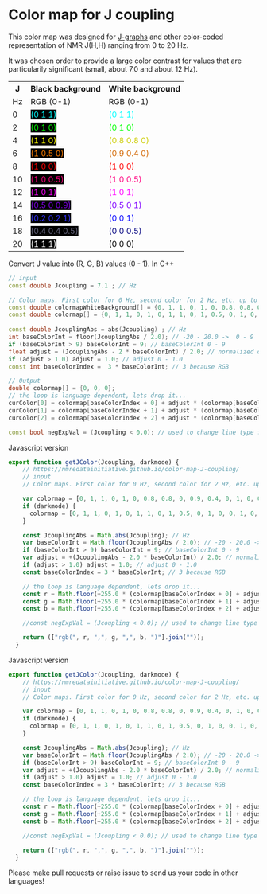 # Color map for J coupling 

This color map was designed for [J-graphs](https://nmredatainitiative.github.io/J-graph/) and other color-coded representation of NMR J(H,H) ranging from 0 to 20 Hz.

It was chosen order to provide a large color contrast for values that are particularily significant (small, about 7.0 and about 12 Hz).

<table>
		<tr>
			<th>J </th>
			<th>Black background</th>
			<th>White background</th>
		</tr>
		<tr>
			<td>Hz</td>
			<td>RGB (0-1)</td>
			<td>RGB (0-1)</td>
		</tr>
		<tr>
			<td> 0</td>
			<td> <span style="color:#00FFFF;background:black;">(0 1 1)</span> </td>
			<td> <span style="color:#00FFFF;background:white;">(0 1 1)</span> </td>
		</tr>
		<tr>
			<td> 2</td>
			<td> <span style="color:#00FF00;background:black;">(0 1 0)</span> </td>
			<td> <span style="color:#00FF00;background:white;">(0 1 0)</span> </td>
		</tr>
		<tr>
			<td> 4</td>
			<td> <span style="color:#FFFF00;background:black;">(1 1 0)</span> </td>
			<td> <span style="color:#CCCC00;background:white;">(0.8 0.8 0)</span> </td>
		</tr>
		<tr>
			<td> 6</td>
			<td> <span style="color:#FF7F00;background:black;">(1 0.5 0)</span> </td>
			<td> <span style="color:#D26600;background:white;">(0.9 0.4 0)</span> </td>
		</tr>
		<tr>
			<td> 8</td>
			<td> <span style="color:#FF0000;background:black;">(1 0 0)</span> </td>
			<td> <span style="color:#FF0000;background:white;">(1 0 0)</span> </td>
		</tr>
		<tr>
			<td> 10</td>
			<td> <span style="color:#FF007F;background:black;">(1 0 0.5)</span> </td>
			<td> <span style="color:#FF007F;background:white;">(1 0 0.5)</span> </td>
		</tr>
		<tr>
			<td> 12</td>
			<td> <span style="color:#FF00FF;background:black;">(1 0 1)</span> </td>
			<td> <span style="color:#FF00FF;background:white;">(1 0 1)</span> </td>
		</tr>
		<tr>
			<td> 14</td>
			<td> <span style="color:#7F00E6;background:black;">(0.5 0 0.9)</span> </td>
			<td> <span style="color:#7F00FF;background:white;">(0.5 0 1)</span> </td>
		</tr>
		<tr>
			<td> 16</td>
			<td> <span style="color:#3333FF;background:black;">(0.2 0.2 1)</span> </td>
			<td> <span style="color:#0000FF;background:white;">(0 0 1)</span> </td>
		</tr>
		<tr>
			<td> 18</td>
			<td> <span style="color:#66667F;background:black;">(0.4 0.4 0.5)</span> </td>
			<td> <span style="color:#00007F;background:white;">(0 0 0.5)</span> </td>
		</tr>
		<tr>
			<td> 20</td>
			<td> <span style="color:#FFFFFF;background:black;">(1 1 1)</span> </td>
			<td> <span style="color:#000000;background:white;">(0 0 0)</span> </td>
		</tr>
	</table>

Convert J value into (R, G, B) values (0 - 1). 
In C++

```cpp
// input
const double Jcoupling = 7.1 ; // Hz

// Color maps. First color for 0 Hz, second color for 2 Hz, etc. up to 20 Hz
const double colormapWhiteBackground[] = {0, 1, 1, 0, 1, 0, 0.8, 0.8, 0, 0.9, 0.4, 0, 1, 0, 0, 1, 0, 0.5, 1, 0, 1, 0.5, 0, 1, 0, 0, 1, 0, 0, 0.5, 0, 0, 0,}; // for white background
const double colormap[] = {0, 1, 1, 0, 1, 0, 1, 1, 0, 1, 0.5, 0, 1, 0, 0, 1, 0, 0.5, 1, 0, 1, 0.5, 0, 0.9, 0.2, 0.2, 1, 0.4, 0.4, 0.5, 1, 1, 1,}; // for black background
   
const double JcouplingAbs = abs(Jcoupling) ; // Hz
int baseColorInt = floor(JcouplingAbs / 2.0); // -20 - 20.0 ->  0 - 9 
if (baseColorInt > 9) baseColorInt = 9; // baseColorInt 0 - 9
float adjust = (JcouplingAbs - 2 * baseColorInt) / 2.0; // normalized diff (0-1) for 2 Hz
if (adjust > 1.0) adjust = 1.0; // adjust 0 - 1.0
const int baseColorIndex =  3 * baseColorInt; // 3 because RGB

// Output
double colormap[] = {0, 0, 0};
// the loop is language dependent, lets drop it...
curColor[0] = colormap[baseColorIndex + 0] + adjust * (colormap[baseColorIndex + 3 + 0] - colormap[baseColorIndex + 0]);
curColor[1] = colormap[baseColorIndex + 1] + adjust * (colormap[baseColorIndex + 3 + 1] - colormap[baseColorIndex + 1]);
curColor[2] = colormap[baseColorIndex + 2] + adjust * (colormap[baseColorIndex + 3 + 2] - colormap[baseColorIndex + 2]);

const bool negExpVal = (Jcoupling < 0.0); // used to change line type for negative values.                   
```

Javascript version

```javascript
export function getJColor(Jcoupling, darkmode) {
    // https://nmredatainitiative.github.io/color-map-J-coupling/
    // input
    // Color maps. First color for 0 Hz, second color for 2 Hz, etc. up to 20 Hz

    var colormap = [0, 1, 1, 0, 1, 0, 0.8, 0.8, 0, 0.9, 0.4, 0, 1, 0, 0, 1, 0, 0.5, 1, 0, 1, 0.5, 0, 1, 0, 0, 1, 0, 0, 0.5, 0, 0, 0]; // for white background
    if (darkmode) {
      colormap = [0, 1, 1, 0, 1, 0, 1, 1, 0, 1, 0.5, 0, 1, 0, 0, 1, 0, 0.5, 1, 0, 1, 0.5, 0, 0.9, 0.2, 0.2, 1, 0.4, 0.4, 0.5, 1, 1, 1]; // for black background
    }

    const JcouplingAbs = Math.abs(Jcoupling); // Hz
    var baseColorInt = Math.floor(JcouplingAbs / 2.0); // -20 - 20.0 ->  0 - 9 
    if (baseColorInt > 9) baseColorInt = 9; // baseColorInt 0 - 9
    var adjust = +(JcouplingAbs - 2.0 * baseColorInt) / 2.0; // normalized diff (0-1) for 2 Hz
    if (adjust > 1.0) adjust = 1.0; // adjust 0 - 1.0
    const baseColorIndex = 3 * baseColorInt; // 3 because RGB

    // the loop is language dependent, lets drop it...
    const r = Math.floor(+255.0 * (colormap[baseColorIndex + 0] + adjust * (colormap[baseColorIndex + 3 + 0] - colormap[baseColorIndex + 0])));
    const g = Math.floor(+255.0 * (colormap[baseColorIndex + 1] + adjust * (colormap[baseColorIndex + 3 + 1] - colormap[baseColorIndex + 1])));
    const b = Math.floor(+255.0 * (colormap[baseColorIndex + 2] + adjust * (colormap[baseColorIndex + 3 + 2] - colormap[baseColorIndex + 2])));

    //const negExpVal = (Jcoupling < 0.0); // used to change line type for negative values.                   

    return (["rgb(", r, ",", g, ",", b, ")"].join(""));
  }
  ```
  
  Javascript version

```javascript
export function getJColor(Jcoupling, darkmode) {
    // https://nmredatainitiative.github.io/color-map-J-coupling/
    // input
    // Color maps. First color for 0 Hz, second color for 2 Hz, etc. up to 20 Hz

    var colormap = [0, 1, 1, 0, 1, 0, 0.8, 0.8, 0, 0.9, 0.4, 0, 1, 0, 0, 1, 0, 0.5, 1, 0, 1, 0.5, 0, 1, 0, 0, 1, 0, 0, 0.5, 0, 0, 0]; // for white background
    if (darkmode) {
      colormap = [0, 1, 1, 0, 1, 0, 1, 1, 0, 1, 0.5, 0, 1, 0, 0, 1, 0, 0.5, 1, 0, 1, 0.5, 0, 0.9, 0.2, 0.2, 1, 0.4, 0.4, 0.5, 1, 1, 1]; // for black background
    }

    const JcouplingAbs = Math.abs(Jcoupling); // Hz
    var baseColorInt = Math.floor(JcouplingAbs / 2.0); // -20 - 20.0 ->  0 - 9 
    if (baseColorInt > 9) baseColorInt = 9; // baseColorInt 0 - 9
    var adjust = +(JcouplingAbs - 2.0 * baseColorInt) / 2.0; // normalized diff (0-1) for 2 Hz
    if (adjust > 1.0) adjust = 1.0; // adjust 0 - 1.0
    const baseColorIndex = 3 * baseColorInt; // 3 because RGB

    // the loop is language dependent, lets drop it...
    const r = Math.floor(+255.0 * (colormap[baseColorIndex + 0] + adjust * (colormap[baseColorIndex + 3 + 0] - colormap[baseColorIndex + 0])));
    const g = Math.floor(+255.0 * (colormap[baseColorIndex + 1] + adjust * (colormap[baseColorIndex + 3 + 1] - colormap[baseColorIndex + 1])));
    const b = Math.floor(+255.0 * (colormap[baseColorIndex + 2] + adjust * (colormap[baseColorIndex + 3 + 2] - colormap[baseColorIndex + 2])));

    //const negExpVal = (Jcoupling < 0.0); // used to change line type for negative values.                   

    return (["rgb(", r, ",", g, ",", b, ")"].join(""));
  }
 ```

Please make pull requests or raise issue to send us your code in other languages!